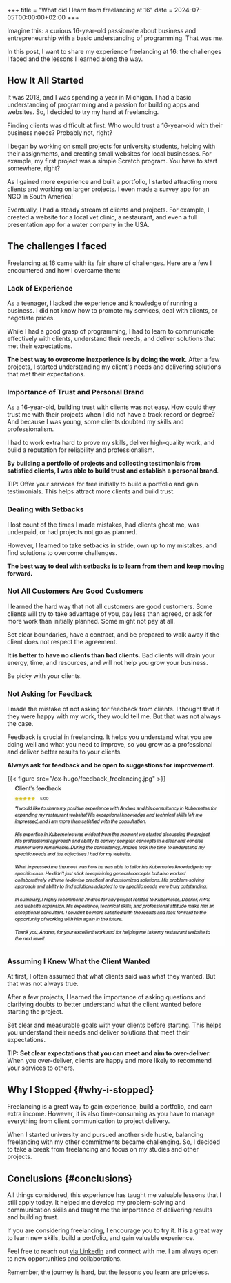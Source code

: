 +++
title = "What did I learn from freelancing at 16"
date = 2024-07-05T00:00:00+02:00
+++

Imagine this: a curious 16-year-old passionate about business and entrepreneurship with a basic understanding of programming. That was me.

In this post, I want to share my experience freelancing at 16: the challenges I faced and the lessons I learned along the way.

## How It All Started

It was 2018, and I was spending a year in Michigan. I had a basic understanding of programming and a passion for building apps and websites. So, I decided to try my hand at freelancing.

Finding clients was difficult at first. Who would trust a 16-year-old with their business needs? Probably not, right?

I began by working on small projects for university students, helping with their assignments, and creating small websites for local businesses. For example, my first project was a simple Scratch program. You have to start somewhere, right?

As I gained more experience and built a portfolio, I started attracting more clients and working on larger projects. I even made a survey app for an NGO in South America!

Eventually, I had a steady stream of clients and projects. For example, I created a website for a local vet clinic, a restaurant, and even a full presentation app for a water company in the USA.

## The challenges I faced

Freelancing at 16 came with its fair share of challenges. Here are a few I encountered and how I overcame them:


### Lack of Experience

As a teenager, I lacked the experience and knowledge of running a business. I did not know how to promote my services, deal with clients, or negotiate prices.

While I had a good grasp of programming, I had to learn to communicate effectively with clients, understand their needs, and deliver solutions that met their expectations.

**The best way to overcome inexperience is by doing the work**. After a few projects, I started understanding my client's needs and delivering solutions that met their expectations.

### Importance of Trust and Personal Brand

As a 16-year-old, building trust with clients was not easy. How could they trust me with their projects when I did not have a track record or degree? And because I was young, some clients doubted my skills and professionalism.

I had to work extra hard to prove my skills, deliver high-quality work, and build a reputation for reliability and professionalism.

**By building a portfolio of projects and collecting testimonials from satisfied clients, I was able to build trust and establish a personal brand**.

TIP: Offer your services for free initially to build a portfolio and gain testimonials. This helps attract more clients and build trust.

### Dealing with Setbacks 

I lost count of the times I made mistakes, had clients ghost me, was underpaid, or had projects not go as planned.

However, I learned to take setbacks in stride, own up to my mistakes, and find solutions to overcome challenges.

**The best way to deal with setbacks is to learn from them and keep moving forward.**

### Not All Customers Are Good Customers 

I learned the hard way that not all customers are good customers. Some clients will try to take advantage of you, pay less than agreed, or ask for more work than initially planned. Some might not pay at all.

Set clear boundaries, have a contract, and be prepared to walk away if the client does not respect the agreement.

**It is better to have no clients than bad clients.** Bad clients will drain your energy, time, and resources, and will not help you grow your business.

Be picky with your clients.

### Not Asking for Feedback 

I made the mistake of not asking for feedback from clients. I thought that if they were happy with my work, they would tell me. But that was not always the case.

Feedback is crucial in freelancing. It helps you understand what you are doing well and what you need to improve, so you grow as a professional and deliver better results to your clients.

**Always ask for feedback and be open to suggestions for improvement.**

{{< figure src="/ox-hugo/feedback_freelancing.jpg" >}}
![Feedback is crucial in freelancing](feedback_freelancing.jpg "Feedback is crucial in freelancing")

### Assuming I Knew What the Client Wanted 

At first, I often assumed that what clients said was what they wanted. But that was not always true.

After a few projects, I learned the importance of asking questions and clarifying doubts to better understand what the client wanted before starting the project.

Set clear and measurable goals with your clients before starting. This helps you understand their needs and deliver solutions that meet their expectations.

TIP: **Set clear expectations that you can meet and aim to over-deliver.** When you over-deliver, clients are happy and more likely to recommend your services to others.

## Why I Stopped {#why-i-stopped}

Freelancing is a great way to gain experience, build a portfolio, and earn extra income.
However, it is also time-consuming as you have to manage everything from client communication to project delivery.

When I started university and pursued another side hustle, balancing freelancing with my other commitments became challenging.
So, I decided to take a break from freelancing and focus on my studies and other projects.

## Conclusions {#conclusions}

All things considered, this experience has taught me valuable lessons that I still apply today. It helped me develop my problem-solving and communication skills and taught me the importance of delivering results and building trust.

If you are considering freelancing, I encourage you to try it. It is a great way to learn new skills, build a portfolio, and gain valuable experience.

Feel free to reach out [via Linkedin](https://www.linkedin.com/in/andresnav/) and connect with me. I am always open to new opportunities and collaborations.

Remember, the journey is hard, but the lessons you learn are priceless.
